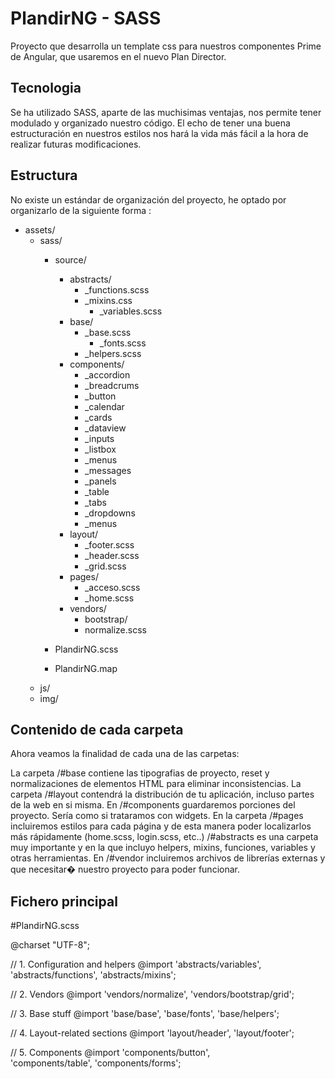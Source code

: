 # PlandirNG - SASS 

Proyecto que desarrolla un template css para nuestros componentes Prime de Angular, que usaremos en el nuevo Plan Director.

## Tecnologia

Se ha utilizado SASS, aparte de las muchisimas ventajas, nos permite tener modulado y organizado nuestro código.
El echo de tener una buena estructuración en nuestros estilos nos hará la vida más fácil a la hora de realizar futuras modificaciones.

## Estructura

No existe un estándar de organización del proyecto, he optado por organizarlo de la siguiente forma : 

- assets/
    - sass/        
        - source/
            - abstracts/
                 - _functions.scss
		       - _mixins.css
                 - _variables.scss
            - base/
		       - _base.scss
                 - _fonts.scss
		       - _helpers.scss
            - components/
                 - _accordion
                 - _breadcrums
                 - _button
                 - _calendar
                 - _cards                         
                 - _dataview
                 - _inputs
                 - _listbox
                 - _menus
                 - _messages           
                 - _panels                       
                 - _table       
                 - _tabs              
                 - _dropdowns
                 - _menus
            - layout/
                 - _footer.scss
                 - _header.scss
                 - _grid.scss             
            - pages/
                 - _acceso.scss            
                 - _home.scss            
            - vendors/
                 - bootstrap/
                 - normalize.scss       
		 
         - PlandirNG.scss
         - PlandirNG.map
     - js/
     - img/



## Contenido de cada carpeta

Ahora veamos la finalidad de cada una de las carpetas:

La carpeta /#base contiene las tipografias de proyecto, reset y normalizaciones de elementos HTML para eliminar inconsistencias.
La carpeta /#layout contendrá la distribución de tu aplicación, incluso partes de la web en si misma.
En /#components guardaremos porciones del proyecto. Sería como si trataramos con widgets.
En la carpeta /#pages incluiremos estilos para cada página y de esta manera poder localizarlos más rápidamente (home.scss, login.scss, etc..)
/#abstracts es una carpeta muy importante y en la que incluyo helpers, mixins, funciones, variables y otras herramientas.
En /#vendor incluiremos archivos de librerías externas y que necesitar� nuestro proyecto para poder funcionar.

## Fichero principal

#PlandirNG.scss

@charset "UTF-8";

// 1. Configuration and helpers
@import
  'abstracts/variables',
  'abstracts/functions',
  'abstracts/mixins';

// 2. Vendors
@import
  'vendors/normalize',
  'vendors/bootstrap/grid';

// 3. Base stuff
@import
  'base/base',
  'base/fonts',
  'base/helpers';
 
// 4. Layout-related sections 
@import
  'layout/header', 
  'layout/footer';
  
// 5. Components
@import 
  'components/button',  
  'components/table', 
  'components/forms';        
